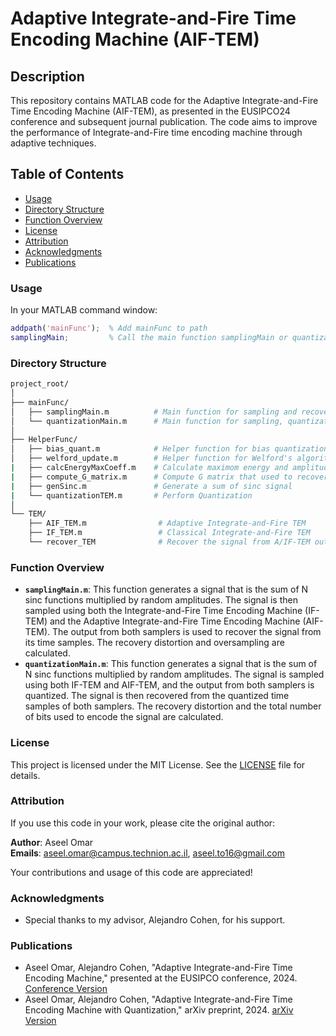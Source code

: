 # Adaptive Integrate-and-Fire Time Encoding Machine (AIF-TEM)

## Description
This repository contains MATLAB code for the Adaptive Integrate-and-Fire Time Encoding Machine (AIF-TEM), as presented in the EUSIPCO24 conference and subsequent journal publication. The code aims to improve the performance of Integrate-and-Fire time encoding machine through adaptive techniques.

## Table of Contents
- [Usage](#usage)
- [Directory Structure](#directory-structure)
- [Function Overview](#function-overview)
- [License](#license)
- [Attribution](#attribution)
- [Acknowledgments](#acknowledgments)
- [Publications](#publications)

### Usage
In your MATLAB command window:
```matlab
addpath('mainFunc');  % Add mainFunc to path
samplingMain;         % Call the main function samplingMain or quantizationMain
```
### Directory Structure
```bash
project_root/
│
├── mainFunc/
│   ├── samplingMain.m          # Main function for sampling and recovery of a signal
│   └── quantizationMain.m      # Main function for sampling, quantization and recovery of a signal
│
├── HelperFunc/
│   ├── bias_quant.m            # Helper function for bias quantization
│   ├── welford_update.m        # Helper function for Welford's algorithm
|   ├── calcEnergyMaxCoeff.m    # Calculate maximom energy and amplitude
|   ├── compute_G_matrix.m      # Compute G matrix that used to recover the signal from TEM output
|   ├── genSinc.m               # Generate a sum of sinc signal
|   └── quantizationTEM.m       # Perform Quantization
│
└── TEM/
    ├── AIF_TEM.m                # Adaptive Integrate-and-Fire TEM
    ├── IF_TEM.m                 # Classical Integrate-and-Fire TEM
    └── recover_TEM              # Recover the signal from A/IF-TEM output
```
### Function Overview
- **`samplingMain.m`**: This function generates a signal that is the sum of N sinc functions multiplied by random amplitudes. The signal is then sampled using both the Integrate-and-Fire Time Encoding Machine (IF-TEM) and the Adaptive Integrate-and-Fire Time Encoding Machine (AIF-TEM). The output from both samplers is used to recover the signal from its time samples. The recovery distortion and oversampling are calculated.
- **`quantizationMain.m`**: This function generates a signal that is the sum of N sinc functions multiplied by random amplitudes. The signal is sampled using both IF-TEM and AIF-TEM, and the output from both samplers is quantized. The signal is then recovered from the quantized time samples of both samplers. The recovery distortion and the total number of bits used to encode the signal are calculated.

### License
This project is licensed under the MIT License. See the [LICENSE](LICENSE) file for details.

### Attribution
If you use this code in your work, please cite the original author:

**Author**: Aseel Omar  
**Emails**: [aseel.omar@campus.technion.ac.il](mailto:aseel.omar@campus.technion.ac.il), [aseel.to16@gmail.com](mailto:aseel.to16@gmail.com)

Your contributions and usage of this code are appreciated!

### Acknowledgments
- Special thanks to my advisor, Alejandro Cohen, for his support.

### Publications
- Aseel Omar, Alejandro Cohen, "Adaptive Integrate-and-Fire Time Encoding Machine," presented at the EUSIPCO conference, 2024. [Conference Version](https://eurasip.org/Proceedings/Eusipco/Eusipco2024/pdfs/0002442.pdf)
- Aseel Omar, Alejandro Cohen, "Adaptive Integrate-and-Fire Time Encoding Machine with Quantization," arXiv preprint, 2024. [arXiv Version](https://arxiv.org/abs/2403.02992)

